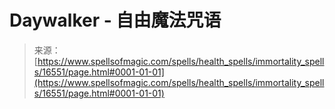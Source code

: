 <!--yml

category: 未分类

date: 2024-06-12 18:56:57

-->

# Daywalker - 自由魔法咒语

> 来源：[https://www.spellsofmagic.com/spells/health_spells/immortality_spells/16551/page.html#0001-01-01](https://www.spellsofmagic.com/spells/health_spells/immortality_spells/16551/page.html#0001-01-01)
